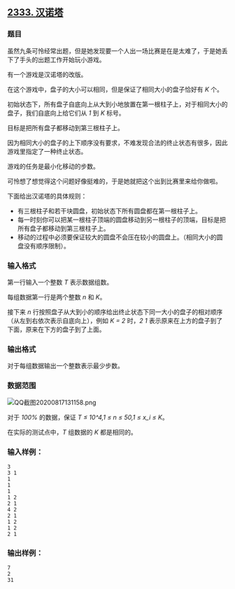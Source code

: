 ## [2333. 汉诺塔](https://www.acwing.com/problem/content/2335/)

### 题目

虽然九条可怜经常出题，但是她发现要一个人出一场比赛是在是太难了，于是她丢下了手头的出题工作开始玩小游戏。

有一个游戏是汉诺塔的改版。

在这个游戏中，盘子的大小可以相同，但是保证了相同大小的盘子恰好有 *K* 个。

初始状态下，所有盘子自底向上从大到小地放置在第一根柱子上，对于相同大小的盘子，我们自底向上给它们从 *1* 到 *K* 标号。

目标是把所有盘子都移动到第三根柱子上。

因为相同大小的盘子的上下顺序没有要求，不难发现合法的终止状态有很多，因此游戏里指定了一种终止状态。

游戏的任务是最小化移动的步数。

可怜想了想觉得这个问题好像挺难的，于是她就把这个出到比赛里来给你做啦。

下面给出汉诺塔的具体规则：

- 有三根柱子和若干块圆盘，初始状态下所有圆盘都在第一根柱子上。
- 每一时刻你可以把某一根柱子顶端的圆盘移动到另一根柱子的顶端，目标是把所有盘子都移动到第三根柱子上。
- 移动的过程中必须要保证较大的圆盘不会压在较小的圆盘上。（相同大小的圆盘没有顺序限制）。

### 输入格式

第一行输入一个整数 *T* 表示数据组数。

每组数据第一行是两个整数 *n* 和 *K*。

接下来 *n* 行按照盘子从大到小的顺序给出终止状态下同一大小的盘子的相对顺序（从左到右依次表示自底向上），例如 *K = 2* 时，*2 1* 表示原来在上方的盘子到了下面，原来在下方的盘子到了上面。

### 输出格式

对于每组数据输出一个整数表示最少步数。

### 数据范围

 ![QQ截图20200817131158.png](https://cdn.acwing.com/media/article/image/2020/08/17/19_3216d914e0-QQ截图20200817131158.png)

对于 *100%* 的数据，保证 *T ≤ 10^4,1 ≤ n ≤ 50,1 ≤ x_i ≤ K*。

在实际的测试点中，*T* 组数据的 *K* 都是相同的。

### 输入样例：

```
3
3 1
1
1
1
1 2
2 1
4 2
2 1
1 2
1 2
2 1
```

### 输出样例：

```
7
2
31
```
